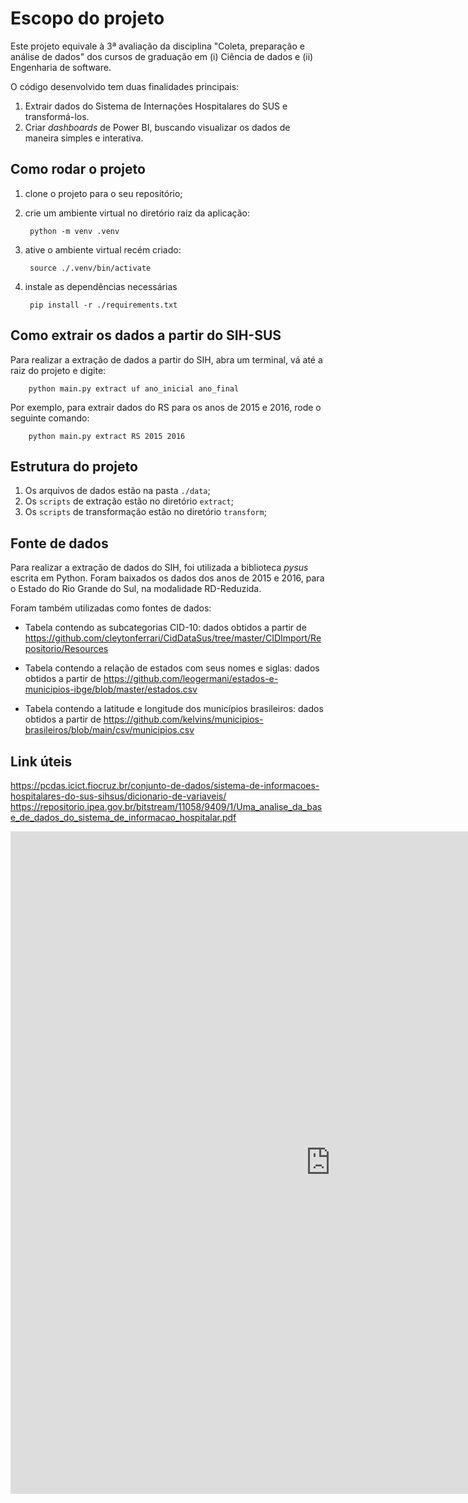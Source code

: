 # Escopo do projeto
Este projeto equivale à 3ª avaliação da disciplina "Coleta, preparação e análise de dados" dos cursos de graduação em (i) Ciência de dados e (ii) Engenharia de software.

O código desenvolvido tem duas finalidades principais:
1. Extrair dados do Sistema de Internações Hospitalares do SUS e transformá-los.
2. Criar _dashboards_ de Power BI, buscando visualizar os dados de maneira simples e interativa.



## Como rodar o projeto
1. clone o projeto para o seu repositório;
2. crie um ambiente virtual no diretório raiz da aplicação:

        python -m venv .venv

3. ative o ambiente virtual recém criado:

        source ./.venv/bin/activate

4. instale as dependências necessárias

        pip install -r ./requirements.txt

## Como extrair os dados a partir do SIH-SUS
Para realizar a extração de dados a partir do SIH, abra um terminal, vá até a raiz do projeto e digite:
                
        python main.py extract uf ano_inicial ano_final

Por exemplo, para extrair dados do RS para os anos de 2015 e 2016, rode o seguinte comando:

        python main.py extract RS 2015 2016

## Estrutura do projeto
1. Os arquivos de dados estão na pasta `./data`;
2. Os `scripts` de extração estão no diretório `extract`;
3. Os `scripts` de transformação estão no diretório `transform`;

## Fonte de dados
Para realizar a extração de dados do SIH, foi utilizada a biblioteca _pysus_ escrita em Python. Foram baixados os dados dos anos de 2015 e 2016, para o Estado do Rio Grande do Sul, na modalidade RD-Reduzida. 

Foram também utilizadas como fontes de dados: 

 - Tabela contendo as subcategorias CID-10: dados obtidos a partir de 
        https://github.com/cleytonferrari/CidDataSus/tree/master/CIDImport/Repositorio/Resources 

 

 - Tabela contendo a relação de estados com seus nomes e siglas: dados obtidos a partir de 
        https://github.com/leogermani/estados-e-municipios-ibge/blob/master/estados.csv  

 - Tabela contendo a latitude e longitude dos municípios brasileiros: dados obtidos a partir de
        https://github.com/kelvins/municipios-brasileiros/blob/main/csv/municipios.csv


## Link úteis
https://pcdas.icict.fiocruz.br/conjunto-de-dados/sistema-de-informacoes-hospitalares-do-sus-sihsus/dicionario-de-variaveis/
https://repositorio.ipea.gov.br/bitstream/11058/9409/1/Uma_analise_da_base_de_dados_do_sistema_de_informacao_hospitalar.pdf


<div>
 <iframe title="t3_dashboards" width="1024" height="1060" src="https://app.powerbi.com/view?r=eyJrIjoiOTJkYzEwNWQtOGZhZC00OGI3LTlkYmQtZTE0YTk1NTMzYTVmIiwidCI6ImQwOTBlODc5LWJkOTItNDJlNS1iOGJhLTk3ZjMxZjY1ZmM1YyJ9" frameborder="0" allowFullScreen="true"></iframe>
</div>
